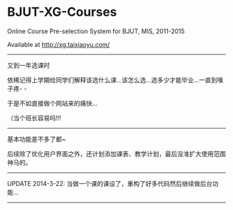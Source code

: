 BJUT-XG-Courses
===============

Online Course Pre-selection System for BJUT, MIS, 2011-2015

Available at http://xg.taixiaoyu.com/

---

又到一年选课时   

依稀记得上学期给同学们解释该选什么课...该怎么选...选多少才能毕业...一直到嗓子疼- -   

于是不如直接做个网站来的痛快...   

（当个班长容易吗!!!   
   
---

基本功能差不多了都~   

后续除了优化用户界面之外，还计划添加课表、教学计划，最后没准扩大使用范围神马的。   

---

UPDATE 2014-3-22:
当做一个课的课设了，重构了好多代码然后继续做后台功能...

---